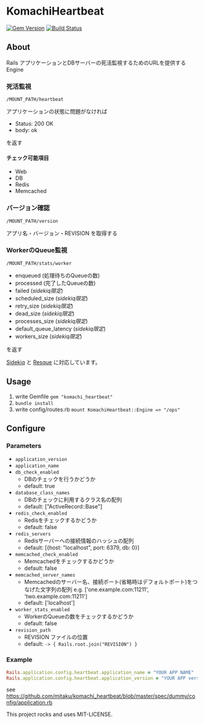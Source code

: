 # KomachiHeartbeat
[![Gem Version](https://badge.fury.io/rb/komachi_heartbeat.svg)](http://badge.fury.io/rb/komachi_heartbeat)
[![Build Status](https://api.travis-ci.org/mitaku/komachi_heartbeat.svg?branch=master)](https://travis-ci.org/mitaku/komachi_heartbeat)

## About
Rails アプリケーションとDBサーバーの死活監視するためのURLを提供するEngine

### 死活監視
`/MOUNT_PATH/heartbeat`

アプリケーションの状態に問題がなければ

- Status: 200 OK
- body: ok

を返す

#### チェック可能項目
- Web
- DB
- Redis
- Memcached

### バージョン確認
`/MOUNT_PATH/version`

アプリ名・バージョン・REVISION を取得する

### WorkerのQueue監視
`/MOUNT_PATH/stats/worker`

- enqueued (処理待ちのQueueの数)
- processed (完了したQueueの数)
- failed (*sidekiq限定*)
- scheduled_size (*sidekiq限定*)
- retry_size (*sidekiq限定*)
- dead_size (*sidekiq限定*)
- processes_size (*sidekiq限定*)
- default_queue_latency (*sidekiq限定*)
- workers_size (*sidekiq限定*)


を返す

[Sidekiq](https://github.com/mperham/sidekiq) と [Resque](https://github.com/resque/resque) に対応しています。

## Usage

1. write Gemfile
  `gem "komachi_heartbeat"`
1. `bundle install`
1. write config/routes.rb
  `mount KomachiHeartbeat::Engine => "/ops"`

## Configure
### Parameters
- `application_version`
- `application_name`
- `db_check_enabled`
  - DBのチェックを行うかどうか
  - default: true
- `database_class_names`
  - DBのチェックに利用するクラス名の配列
  - default: ["ActiveRecord::Base"]
- `redis_check_enabled`
  - Redisをチェックするかどうか
  - default: false
- `redis_servers`
  - Redisサーバーへの接続情報のハッシュの配列
  - default: [{host: "localhost", port: 6379, db: 0}]
- `memcached_check_enabled`
  - Memcachedをチェックするかどうか
  - default: false
- `memcached_server_names`
  - Memcachedのサーバー名、接続ポート(省略時はデフォルトポート)をつなげた文字列の配列 e.g. ['one.example.com:11211', 'two.example.com:11211']
  - default: ['localhost']
- `worker_stats_enabled`
  - WorkerのQueueの数をチェックするかどうか
  - default: false
- `revision_path`
  - REVISION ファイルの位置
  - default: `-> { Rails.root.join("REVISION") }`

### Example

```rb
Rails.application.config.heartbeat.application_name = "YOUR APP NAME"
Rails.application.config.heartbeat.application_version = "YOUR APP version"
```

see https://github.com/mitaku/komachi_heartbeat/blob/master/spec/dummy/config/application.rb

This project rocks and uses MIT-LICENSE.
